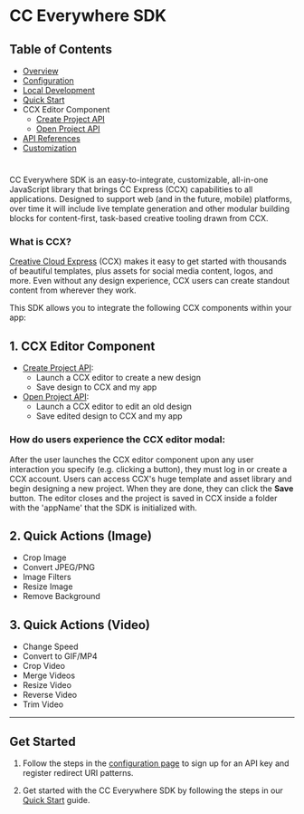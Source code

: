 # CC Everywhere SDK

## Table of Contents
* [Overview](README.md)
* [Configuration](docs/configuration.md)
* [Local Development](docs/local_dev.md)
* [Quick Start](docs/quickstart.md)
* CCX Editor Component
  * [Create Project API](docs/create_project.md)
  * [Open Project API](docs/edit_project.md)
* [API References](docs/api_ref.md)
* [Customization](docs/customization.md)
#

CC Everywhere SDK is an easy-to-integrate, customizable, all-in-one JavaScript library that brings CC Express (CCX) capabilities to all applications. Designed to support web (and in the future, mobile) platforms, over time it will include live template generation and other modular building blocks for content-first, task-based creative tooling drawn from CCX. 
### What is CCX?
[Creative Cloud Express](https://www.adobe.com/express/)  (CCX) makes it easy to get started with thousands of beautiful templates, plus assets for social media content, logos, and more. Even without any design experience, CCX users can create standout content from wherever they work. 

This SDK allows you to integrate the following CCX components within your app: 

## 1. CCX Editor Component
  * [Create Project API](docs/create_project.md):
    * Launch a CCX editor to create a new design
    * Save design to CCX and my app
  * [Open Project API](docs/edit_project.md):
    * Launch a CCX editor to edit an old design
    * Save edited design to CCX and my app

### How do users experience the CCX editor modal:

After the user launches the CCX editor component upon any user interaction you specify (e.g. clicking a button), they must log in or create a CCX account. Users can access CCX's huge template and asset library and begin designing a new project. When they are done, they can click the **Save** button. The editor closes and the project is saved in CCX inside a folder with the 'appName' that the SDK is initialized with.

  
## 2. Quick Actions (Image) 
  * Crop Image
  * Convert JPEG/PNG
  * Image Filters
  * Resize Image
  * Remove Background

## 3. Quick Actions (Video)  
  * Change Speed
  * Convert to GIF/MP4
  * Crop Video
  * Merge Videos
  * Resize Video
  * Reverse Video
  * Trim Video


---



##  Get Started
1. Follow the steps in the [configuration page](docs/configuration.md) to sign up for an API key and register redirect URI patterns. 

2. Get started with the CC Everywhere SDK by following the steps in our [Quick Start](docs/quickstart.md) guide.


